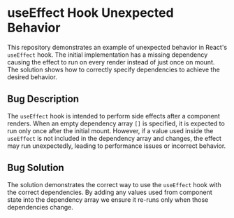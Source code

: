 # useEffect Hook Unexpected Behavior
This repository demonstrates an example of unexpected behavior in React's `useEffect` hook.  The initial implementation has a missing dependency causing the effect to run on every render instead of just once on mount. The solution shows how to correctly specify dependencies to achieve the desired behavior.

## Bug Description
The `useEffect` hook is intended to perform side effects after a component renders.  When an empty dependency array `[]` is specified, it is expected to run only once after the initial mount.  However, if a value used inside the `useEffect` is not included in the dependency array and changes, the effect may run unexpectedly, leading to performance issues or incorrect behavior.

## Bug Solution
The solution demonstrates the correct way to use the `useEffect` hook with the correct dependencies. By adding any values used from component state into the dependency array we ensure it re-runs only when those dependencies change.